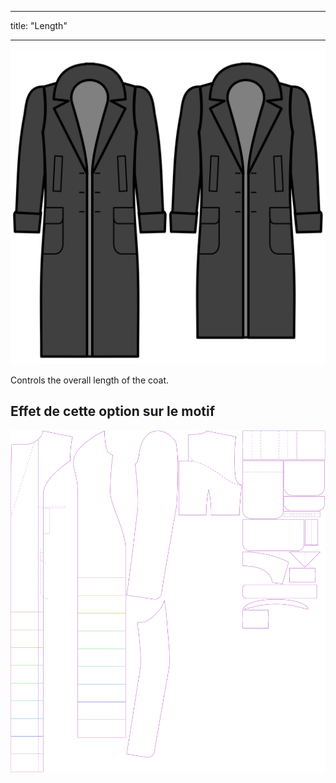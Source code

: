 - - -
title: "Length"
- - -

![Length](length.svg)

Controls the overall length of the coat.

## Effet de cette option sur le motif

![Cette image montre l'effet de cette option en superposant plusieurs variantes qui ont une valeur différente pour cette option](carlita_length_sample.svg "Effet de cette option sur le modèle")
